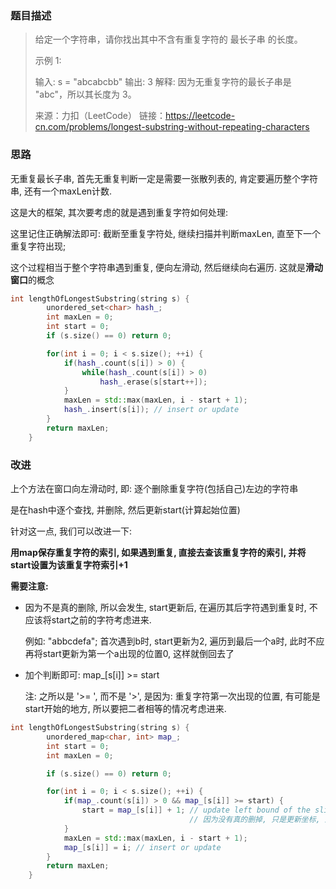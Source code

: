 ### 题目描述

> 给定一个字符串，请你找出其中不含有重复字符的 最长子串 的长度。
>
> 示例 1:
>
> 输入: s = "abcabcbb"
> 输出: 3 
> 解释: 因为无重复字符的最长子串是 "abc"，所以其长度为 3。
>
> 来源：力扣（LeetCode）
> 链接：https://leetcode-cn.com/problems/longest-substring-without-repeating-characters



### 思路

无重复最长子串, 首先无重复判断一定是需要一张散列表的, 肯定要遍历整个字符串, 还有一个maxLen计数.

这是大的框架, 其次要考虑的就是遇到重复字符如何处理:

这里记住正确解法即可: 截断至重复字符处, 继续扫描并判断maxLen, 直至下一个重复字符出现;

这个过程相当于整个字符串遇到重复, 便向左滑动, 然后继续向右遍历. 这就是**滑动窗口**的概念 

``` c++
int lengthOfLongestSubstring(string s) {
        unordered_set<char> hash_;
        int maxLen = 0;
        int start = 0;
        if (s.size() == 0) return 0;

        for(int i = 0; i < s.size(); ++i) {
            if(hash_.count(s[i]) > 0) {
                while(hash_.count(s[i]) > 0) 
                    hash_.erase(s[start++]);
            }
            maxLen = std::max(maxLen, i - start + 1);
            hash_.insert(s[i]); // insert or update
        }
        return maxLen;
    }
```

### 改进

上个方法在窗口向左滑动时, 即: 逐个删除重复字符(包括自己)左边的字符串

是在hash中逐个查找, 并删除, 然后更新start(计算起始位置)

针对这一点, 我们可以改进一下: 

**用map保存重复字符的索引, 如果遇到重复, 直接去查该重复字符的索引, 并将start设置为该重复字符索引+1**

**需要注意:**

- 因为不是真的删除, 所以会发生, start更新后, 在遍历其后字符遇到重复时, 不应该将start之前的字符考虑进来. 

  例如: "abbcdefa"; 首次遇到b时, start更新为2, 遍历到最后一个a时, 此时不应再将start更新为第一个a出现的位置0, 这样就倒回去了

- 加个判断即可: map_[s[i]]  >=  start

  注: 之所以是 '>= ', 而不是 '>', 是因为: 重复字符第一次出现的位置, 有可能是start开始的地方, 所以要把二者相等的情况考虑进来.

``` c++
int lengthOfLongestSubstring(string s) {
        unordered_map<char, int> map_;
        int start = 0;
        int maxLen = 0;

        if (s.size() == 0) return 0;

        for(int i = 0; i < s.size(); ++i) {
            if(map_.count(s[i]) > 0 && map_[s[i]] >= start) {
                start = map_[s[i]] + 1; // update left bound of the slide window, 
                						// 因为没有真的删掉, 只是更新坐标, 所以判断重复时要加上start位置判断
            }
            maxLen = std::max(maxLen, i - start + 1);
            map_[s[i]] = i; // insert or update
        }
        return maxLen;
    }
```



